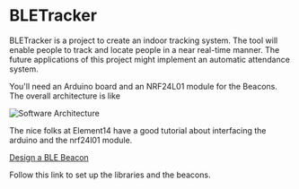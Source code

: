 # BLETracker
BLETracker is a project to create an indoor tracking system. The tool will enable people to track and locate people in a near real-time manner. The future applications of this project might implement an automatic attendance system.

You'll need an Arduino board and an NRF24L01 module for the Beacons. 
The overall architecture is like

<img src="https://preview.ibb.co/cDPEkk/Software_Architecture.jpg" alt="Software Architecture" border="0" />

The nice folks at Element14 have a good tutorial about interfacing the arduino and the nrf24l01 module.

<a href="https://www.element14.com/community/community/design-challenges/pi-iot/blog/2016/07/10/piiot03-cheap-ble-beacons-with-nrf24l01">Design a BLE Beacon</a>

Follow this link to set up the libraries and the beacons. 
